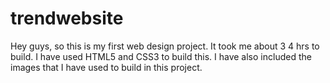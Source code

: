 # trendwebsite

Hey guys, so this is my first web design project. It took me about 3 4 hrs to build. I have used HTML5 and CSS3 to build this. 
I have also included the images that I have used to build in this project.
